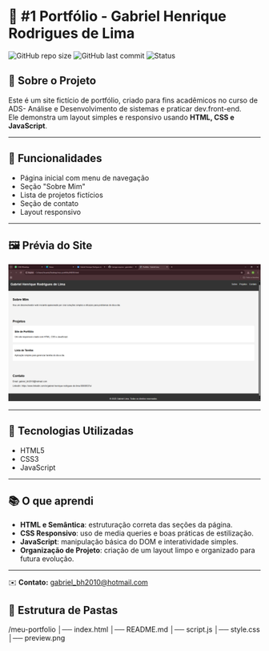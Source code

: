 # 📌 #1 Portfólio  - Gabriel Henrique Rodrigues de Lima

![GitHub repo size](https://img.shields.io/github/repo-size/usuario/meu-portfolio)
![GitHub last commit](https://img.shields.io/github/last-commit/usuario/meu-portfolio)
![Status](https://img.shields.io/badge/status-online-brightgreen)

## 📖 Sobre o Projeto
Este é um site fictício de portfólio, criado para fins acadêmicos no curso de ADS- Análise e Desenvolvimento de sistemas e praticar dev.front-end.  
Ele demonstra um layout simples e responsivo usando **HTML, CSS e JavaScript**.

---

## 🎯 Funcionalidades
- Página inicial com menu de navegação
- Seção "Sobre Mim"
- Lista de projetos fictícios
- Seção de contato
- Layout responsivo

---

## 🖼 Prévia do Site
![Prévia do Site](preview.png)

---

## 🚀 Tecnologias Utilizadas
- HTML5
- CSS3
- JavaScript

---

## 📚 O que aprendi
- **HTML e Semântica**: estruturação correta das seções da página.  
- **CSS Responsivo**: uso de media queries e boas práticas de estilização.  
- **JavaScript**: manipulação básica do DOM e interatividade simples.  
- **Organização de Projeto**: criação de um layout limpo e organizado para futura evolução.  

---

✉️ **Contato:** gabriel_bh2010@hotmail.com  


## 📂 Estrutura de Pastas

/meu-portfolio
│── index.html
│── README.md
│── script.js
│── style.css
│── preview.png





